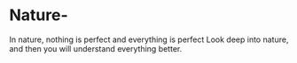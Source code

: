 # Nature-
In nature, nothing is perfect and everything is perfect 
Look deep into nature, and then you will understand everything better.
